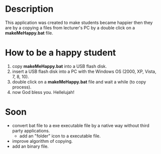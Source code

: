 # Description #
This application was created to make students became happier then they are by a copying a files from lecturer's PC by a double click on a **makeMeHappy.bat** file.

# How to be a happy student #

1. copy **makeMeHappy.bat** into a USB flash disk.
2. insert a USB flash disk into a PC with the Windows OS (2000, XP, Vista, 7, 8, 10).
3. double click on a **makeMeHappy.bat** file and wait a while (to copy process).
4. now God bless you. Hellelujah!


# Soon #

- convert bat file to a exe executable file by a native way without third party applications.
	- add an "folder" icon to a executable file.
- improve algorithm of copying.
- add an binary file.
